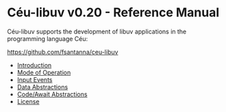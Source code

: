 # Céu-libuv v0.20 - Reference Manual

Céu-libuv supports the development of libuv applications in the programming
language Céu:

<https://github.com/fsantanna/ceu-libuv>

* [Introduction](010-introduction.md)
* [Mode of Operation](020-modes.md)
* [Input Events](030-inputs.md)
* [Data Abstractions](040-datas.md)
* [Code/Await Abstractions](060-code-awaits.md)
* [License](license.md)

